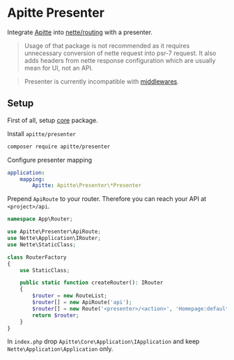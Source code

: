 # Apitte Presenter

Integrate [Apitte](https://github.com/apitte/core) into [nette/routing](https://github.com/nette/routing) with a presenter. 

> Usage of that package is not recommended as it requires unnecessary conversion of nette request into psr-7 request.
> It also adds headers from nette response configuration which are usually mean for UI, not an API.

> Presenter is currently incompatible with [middlewares](https://github.com/apitte/middlewares).

## Setup

First of all, setup [core](https://github.com/apitte/core) package.

Install `apitte/presenter`

```bash
composer require apitte/presenter
```

Configure presenter mapping

```yaml
application:
    mapping:
        Apitte: Apitte\Presenter\*Presenter
```

Prepend `ApiRoute` to your router. Therefore you can reach your API at `<project>/api`.

```php
namespace App\Router;

use Apitte\Presenter\ApiRoute;
use Nette\Application\IRouter;
use Nette\StaticClass;

class RouterFactory
{
    use StaticClass;

    public static function createRouter(): IRouter
    {
        $router = new RouteList;
        $router[] = new ApiRoute('api');
        $router[] = new Route('<presenter>/<action>', 'Homepage:default');
        return $router;
    }
}
```

In `index.php` drop `Apitte\Core\Application\IApplication` and keep `Nette\Application\Application` only.
